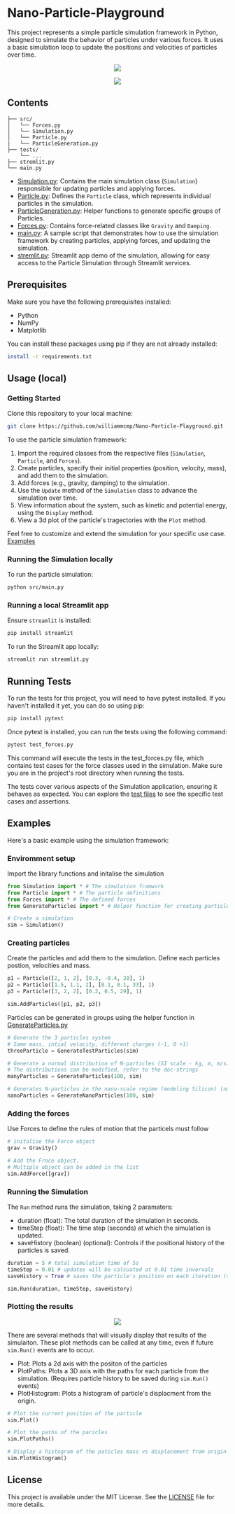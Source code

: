# Nano-Particle-Playground

This project represents a simple particle simulation framework in Python, designed to simulate the behavior of particles under various forces. It uses a basic simulation loop to update the positions and velocities of particles over time.

<p align="center">
  <img src="img/streamlit__demo.png"  style="max-height:400px;"/> 
</p>
<p align="center">
  <img src="img/3d_plot.png.png"  style="max-height:400px;"/> 
</p>


## Contents
```
├── src/
│   └── Forces.py
│   └── Simulation.py
│   └── Particle.py
|   └── ParticleGeneration.py
├── tests/
    └── ...
├── stremlit.py
└── main.py
```

- [Simulation.py](src/Simulation.py): Contains the main simulation class (`Simulation`) responsible for updating particles and applying forces.
- [Particle.py](src/Particle.py): Defines the `Particle` class, which represents individual particles in the simulation.
- [ParticleGeneration.py](src/ParticleGenerator.py): Helper functions to generate specific groups of Particles.
- [Forces.py](src/Forces.py): Contains force-related classes like `Gravity` and `Damping`.
- [main.py](main.py): A sample script that demonstrates how to use the simulation framework by creating particles, applying forces, and updating the simulation.
- [stremlit.py](stremlit.py): Streamlit app demo of the simulation, allowing for easy access to the Particle Simulation through Streamlit services.

## Prerequisites
Make sure you have the following prerequisites installed:

- Python
- NumPy
- Matplotlib

You can install these packages using pip if they are not already installed:

``` bash
install -r requirements.txt
```

## Usage (local)

### Getting Started
Clone this repository to your local machine:

```bash
git clone https://github.com/williammcmp/Nano-Particle-Playground.git 
```

To use the particle simulation framework:

1. Import the required classes from the respective files (`Simulation`, `Particle`, and `Forces`).
2. Create particles, specify their initial properties (position, velocity, mass), and add them to the simulation.
3. Add forces (e.g., gravity, damping) to the simulation.
4. Use the `Update` method of the `Simulation` class to advance the simulation over time.
5. View information about the system, such as kinetic and potential energy, using the `Display` method.
6. View a 3d plot of the particle's tragectories with the `Plot` method.

Feel free to customize and extend the simulation for your specific use case.
[Examples](#examples)

### Running the Simulation locally
To run the particle simulation:
```bash
python src/main.py
```

### Running a local Streamlit app
Ensure `streamlit` is installed:
```bash
pip install streamlit
```

To run the Streamlit app locally: 
```bash
streamlit run streamlit.py
```

## Running Tests
To run the tests for this project, you will need to have pytest installed. If you haven't installed it yet, you can do so using pip:

```bash
pip install pytest
```
Once pytest is installed, you can run the tests using the following command:

```bash
pytest test_forces.py
```

This command will execute the tests in the test_forces.py file, which contains test cases for the force classes used in the simulation. Make sure you are in the project's root directory when running the tests.

The tests cover various aspects of the Simulation application, ensuring it behaves as expected. You can explore the [test files](tests/) to see the specific test cases and assertions.

## Examples

Here's a basic example using the simulation framework:

### Enviromment setup

Import the library functions and initalise the simulation

```python
from Simulation import * # The simulation framwork
from Particle import * # The particle definitions
from Forces import * # The defined forces
from GenerateParticles import * # Helper function for creating particles

# Create a simulation
sim = Simulation()
```

### Creating particles
Create the particles and add them to the simulation. Define each particles postion, velocities and mass.
```python
p1 = Particle([2, 1, 2], [0.3, -0.4, 28], 1)
p2 = Particle([1.5, 1.1, 2], [0.1, 0.1, 33], 1)
p3 = Particle([3, 2, 2], [0.2, 0.5, 29], 1)

sim.AddParticles([p1, p2, p3])
```

Particles can be generated in groups using the helper function in [GenerateParticles.py](/src/ParticleGenerator.py)
```python
# Generate the 3 particles system
# Same mass, intial velocity, different charges (-1, 0 +1)
threeParticle = GenerateTestParticles(sim)

# Generate a normal distribution of N-particles (SI scale - kg, m, m/s)
# The distributions can be modified, refer to the doc-strings
manyParticles = GenerateParticles(100, sim)

# Generates N-particles in the nano-scale regime (modeling Silicon) (nm, ng, nm/s)
nanoParticles = GenerateNanoParticles(100, sim)
```

### Adding the forces
Use Forces to define the rules of motion that the particels must follow
```python
# initalise the Force object
grav = Gravity()

# Add the Froce object.
# Multiple object can be added in the list
sim.AddForce([grav])
```

### Running the Simulation
The `Run` method runs the simulation, taking 2 paramaters:

- duration (float): The total duration of the simulation in seconds.
- timeStep (float): The time step (seconds) at which the simulation is updated.
- saveHistory (boolean) (optional): Controls if the positional history of the particles is saved.
```python
duration = 5 # total simulation time of 5s
timeStep = 0.01 # updates will be calcuated at 0.01 time invervals
saveHistory = True # saves the particle's position on each iteration (sim Runs faster when = False)

sim.Run(duration, timeStep, saveHistory)
```

### Plotting the results

<p align="center">
  <img src="img/3d_plot__example.png" style="max-height:400px;"/> 
</p>

There are several methods that will visually display that results of the simulaiton. These plot methods can be called at any time, even if future `sim.Run()` events are to occur.

- Plot: Plots a 2d axis with the positon of the particles
- PlotPaths: Plots a 3D axis with the paths for each particle from the simulation. (Requires particle history to be saved during `sim.Run()` events)
- PlotHistogram: Plots a histogram of particle's displacment from the origin.

```python
# Plot the current position of the particle 
sim.Plot()

# Plot the paths of the paricles
sim.PlotPaths()

# Display a histogram of the paticles mass vs displacement from origin
sim.PlotHistogram()
```

## License
This project is available under the MIT License. See the [LICENSE](LICENSE) file for more details.

